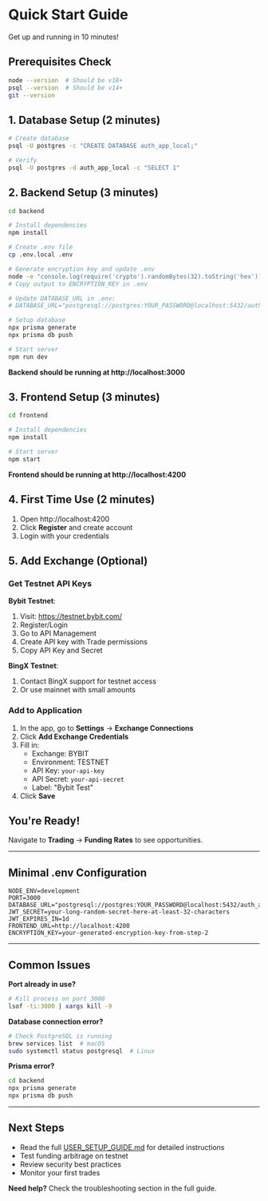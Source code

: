 # Quick Start Guide

Get up and running in 10 minutes!

## Prerequisites Check

```bash
node --version  # Should be v18+
psql --version  # Should be v14+
git --version
```

## 1. Database Setup (2 minutes)

```bash
# Create database
psql -U postgres -c "CREATE DATABASE auth_app_local;"

# Verify
psql -U postgres -d auth_app_local -c "SELECT 1"
```

## 2. Backend Setup (3 minutes)

```bash
cd backend

# Install dependencies
npm install

# Create .env file
cp .env.local .env

# Generate encryption key and update .env
node -e "console.log(require('crypto').randomBytes(32).toString('hex'))"
# Copy output to ENCRYPTION_KEY in .env

# Update DATABASE_URL in .env:
# DATABASE_URL="postgresql://postgres:YOUR_PASSWORD@localhost:5432/auth_app_local"

# Setup database
npx prisma generate
npx prisma db push

# Start server
npm run dev
```

**Backend should be running at http://localhost:3000**

## 3. Frontend Setup (3 minutes)

```bash
cd frontend

# Install dependencies
npm install

# Start server
npm start
```

**Frontend should be running at http://localhost:4200**

## 4. First Time Use (2 minutes)

1. Open http://localhost:4200
2. Click **Register** and create account
3. Login with your credentials

## 5. Add Exchange (Optional)

### Get Testnet API Keys

**Bybit Testnet**:
1. Visit: https://testnet.bybit.com/
2. Register/Login
3. Go to API Management
4. Create API key with Trade permissions
5. Copy API Key and Secret

**BingX Testnet**:
1. Contact BingX support for testnet access
2. Or use mainnet with small amounts

### Add to Application

1. In the app, go to **Settings** → **Exchange Connections**
2. Click **Add Exchange Credentials**
3. Fill in:
   - Exchange: BYBIT
   - Environment: TESTNET
   - API Key: `your-api-key`
   - API Secret: `your-api-secret`
   - Label: "Bybit Test"
4. Click **Save**

## You're Ready!

Navigate to **Trading** → **Funding Rates** to see opportunities.

---

## Minimal .env Configuration

```env
NODE_ENV=development
PORT=3000
DATABASE_URL="postgresql://postgres:YOUR_PASSWORD@localhost:5432/auth_app_local"
JWT_SECRET=your-long-random-secret-here-at-least-32-characters
JWT_EXPIRES_IN=1d
FRONTEND_URL=http://localhost:4200
ENCRYPTION_KEY=your-generated-encryption-key-from-step-2
```

---

## Common Issues

**Port already in use?**
```bash
# Kill process on port 3000
lsof -ti:3000 | xargs kill -9
```

**Database connection error?**
```bash
# Check PostgreSQL is running
brew services list  # macOS
sudo systemctl status postgresql  # Linux
```

**Prisma error?**
```bash
cd backend
npx prisma generate
npx prisma db push
```

---

## Next Steps

- Read the full [USER_SETUP_GUIDE.md](./USER_SETUP_GUIDE.md) for detailed instructions
- Test funding arbitrage on testnet
- Review security best practices
- Monitor your first trades

**Need help?** Check the troubleshooting section in the full guide.
